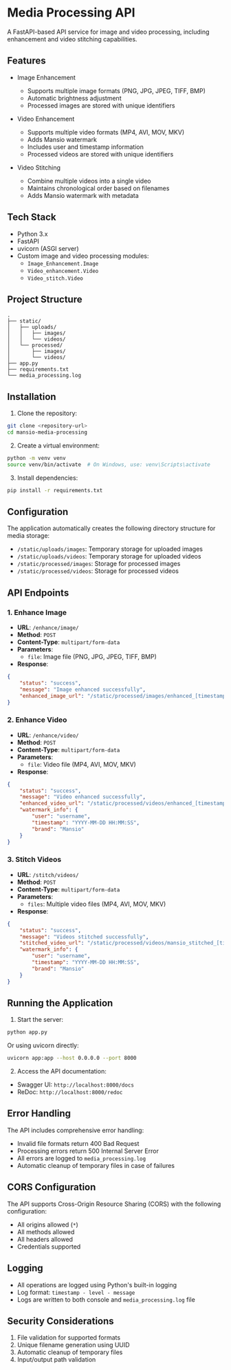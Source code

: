 # Media Processing API

A FastAPI-based API service for image and video processing, including enhancement and video stitching capabilities.

## Features

- Image Enhancement
  - Supports multiple image formats (PNG, JPG, JPEG, TIFF, BMP)
  - Automatic brightness adjustment
  - Processed images are stored with unique identifiers

- Video Enhancement
  - Supports multiple video formats (MP4, AVI, MOV, MKV)
  - Adds Mansio watermark
  - Includes user and timestamp information
  - Processed videos are stored with unique identifiers

- Video Stitching
  - Combine multiple videos into a single video
  - Maintains chronological order based on filenames
  - Adds Mansio watermark with metadata

## Tech Stack

- Python 3.x
- FastAPI
- uvicorn (ASGI server)
- Custom image and video processing modules:
  - `Image_Enhancement.Image`
  - `Video_enhancement.Video`
  - `Video_stitch.Video`

## Project Structure

```
.
├── static/
│   ├── uploads/
│   │   ├── images/
│   │   └── videos/
│   └── processed/
│       ├── images/
│       └── videos/
├── app.py
├── requirements.txt
└── media_processing.log
```

## Installation

1. Clone the repository:
```bash
git clone <repository-url>
cd mansio-media-processing
```

2. Create a virtual environment:
```bash
python -m venv venv
source venv/bin/activate  # On Windows, use: venv\Scripts\activate
```

3. Install dependencies:
```bash
pip install -r requirements.txt
```

## Configuration

The application automatically creates the following directory structure for media storage:
- `/static/uploads/images`: Temporary storage for uploaded images
- `/static/uploads/videos`: Temporary storage for uploaded videos
- `/static/processed/images`: Storage for processed images
- `/static/processed/videos`: Storage for processed videos

## API Endpoints

### 1. Enhance Image
- **URL**: `/enhance/image/`
- **Method**: `POST`
- **Content-Type**: `multipart/form-data`
- **Parameters**:
  - `file`: Image file (PNG, JPG, JPEG, TIFF, BMP)
- **Response**:
```json
{
    "status": "success",
    "message": "Image enhanced successfully",
    "enhanced_image_url": "/static/processed/images/enhanced_[timestamp]_[uuid].extension"
}
```

### 2. Enhance Video
- **URL**: `/enhance/video/`
- **Method**: `POST`
- **Content-Type**: `multipart/form-data`
- **Parameters**:
  - `file`: Video file (MP4, AVI, MOV, MKV)
- **Response**:
```json
{
    "status": "success",
    "message": "Video enhanced successfully",
    "enhanced_video_url": "/static/processed/videos/enhanced_[timestamp]_[uuid].extension",
    "watermark_info": {
        "user": "username",
        "timestamp": "YYYY-MM-DD HH:MM:SS",
        "brand": "Mansio"
    }
}
```

### 3. Stitch Videos
- **URL**: `/stitch/videos/`
- **Method**: `POST`
- **Content-Type**: `multipart/form-data`
- **Parameters**:
  - `files`: Multiple video files (MP4, AVI, MOV, MKV)
- **Response**:
```json
{
    "status": "success",
    "message": "Videos stitched successfully",
    "stitched_video_url": "/static/processed/videos/mansio_stitched_[timestamp]_[uuid].mp4",
    "watermark_info": {
        "user": "username",
        "timestamp": "YYYY-MM-DD HH:MM:SS",
        "brand": "Mansio"
    }
}
```

## Running the Application

1. Start the server:
```bash
python app.py
```
Or using uvicorn directly:
```bash
uvicorn app:app --host 0.0.0.0 --port 8000
```

2. Access the API documentation:
- Swagger UI: `http://localhost:8000/docs`
- ReDoc: `http://localhost:8000/redoc`

## Error Handling

The API includes comprehensive error handling:
- Invalid file formats return 400 Bad Request
- Processing errors return 500 Internal Server Error
- All errors are logged to `media_processing.log`
- Automatic cleanup of temporary files in case of failures

## CORS Configuration

The API supports Cross-Origin Resource Sharing (CORS) with the following configuration:
- All origins allowed (`*`)
- All methods allowed
- All headers allowed
- Credentials supported

## Logging

- All operations are logged using Python's built-in logging
- Log format: `timestamp - level - message`
- Logs are written to both console and `media_processing.log` file

## Security Considerations

1. File validation for supported formats
2. Unique filename generation using UUID
3. Automatic cleanup of temporary files
4. Input/output path validation
